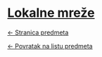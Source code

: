 # [Lokalne mreže](https://www.github.com/studosi-fer/LAN)
[<- Stranica predmeta](https://www.fer.unizg.hr/predmet/lokmre_a)

[<- Povratak na listu predmeta](https://www.github.com/studosi/FER)